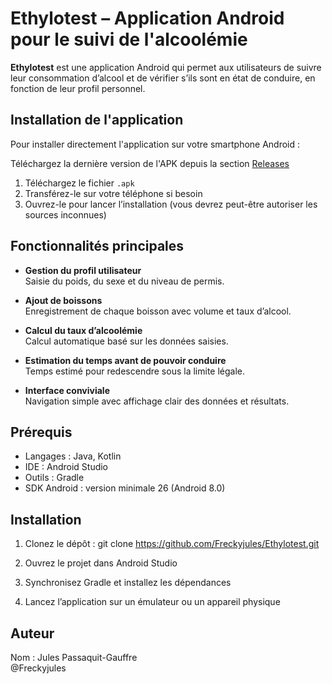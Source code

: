 # Ethylotest – Application Android pour le suivi de l'alcoolémie

**Ethylotest** est une application Android qui permet aux utilisateurs de suivre leur consommation d’alcool et de vérifier s’ils sont en état de conduire, en fonction de leur profil personnel.

## Installation de l'application

Pour installer directement l'application sur votre smartphone Android :

Téléchargez la dernière version de l'APK depuis la section [Releases](https://github.com/Freckyjules/Ethylotest/releases)

1. Téléchargez le fichier `.apk`
2. Transférez-le sur votre téléphone si besoin
3. Ouvrez-le pour lancer l’installation (vous devrez peut-être autoriser les sources inconnues)

## Fonctionnalités principales

- **Gestion du profil utilisateur**  
  Saisie du poids, du sexe et du niveau de permis.

- **Ajout de boissons**  
  Enregistrement de chaque boisson avec volume et taux d’alcool.

- **Calcul du taux d’alcoolémie**  
  Calcul automatique basé sur les données saisies.

- **Estimation du temps avant de pouvoir conduire**  
  Temps estimé pour redescendre sous la limite légale.

- **Interface conviviale**  
  Navigation simple avec affichage clair des données et résultats.

## Prérequis

- Langages : Java, Kotlin  
- IDE : Android Studio  
- Outils : Gradle  
- SDK Android : version minimale 26 (Android 8.0)

## Installation

1. Clonez le dépôt :
   git clone https://github.com/Freckyjules/Ethylotest.git

2. Ouvrez le projet dans Android Studio

3. Synchronisez Gradle et installez les dépendances

4. Lancez l’application sur un émulateur ou un appareil physique

## Auteur

Nom : Jules Passaquit-Gauffre  
@Freckyjules
